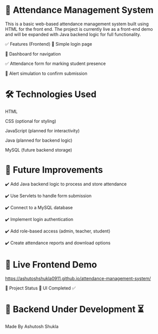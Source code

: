 # 📘 Attendance Management System
This is a basic web-based attendance management system built using HTML for the front end. The project is currently live as a front-end demo and will be expanded with Java backend logic for full functionality.

✅ Features (Frontend)
📄 Simple login page

🧭 Dashboard for navigation

✅ Attendance form for marking student presence

🔔 Alert simulation to confirm submission

# 🛠️ Technologies Used
HTML

CSS (optional for styling)

JavaScript (planned for interactivity)

Java (planned for backend logic)

MySQL (future backend storage)

# 🚀 Future Improvements
✔️ Add Java backend logic to process and store attendance

✔️ Use Servlets to handle form submission

✔️ Connect to a MySQL database

✔️ Implement login authentication

✔️ Add role-based access (admin, teacher, student)

✔️ Create attendance reports and download options

# 🔗 Live Frontend Demo
https://ashutoshshukla0911.github.io/attendance-management-system/

📂 Project Status
🧱 UI Completed ✅

# 🔧 Backend Under Development ⏳

Made By Ashutosh Shukla

